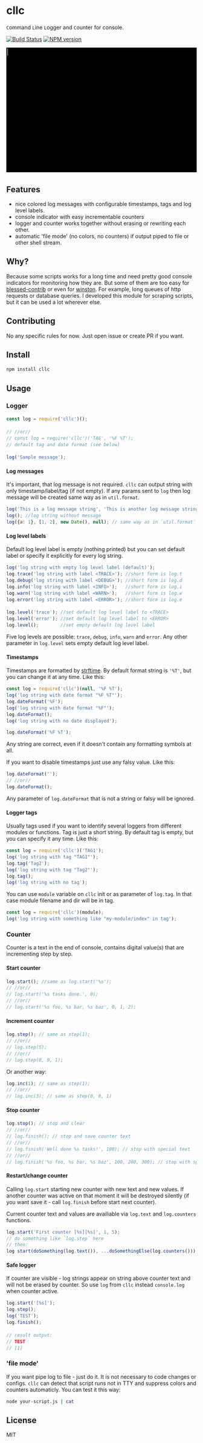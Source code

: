 # cllc

`C`ommand `L`ine `L`ogger and `C`ounter for console.

[![Build Status][travis-image]][travis-url]
[![NPM version][npm-image]][npm-url]

![](screencast.gif)

## Features

* nice colored log messages with configurable timestamps, tags and log level labels.
* console indicator with easy incrementable counters
* logger and counter works together without erasing or rewriting each other.
* automatic 'file mode' (no colors, no counters) if output piped to file or other shell stream.

## Why?

Because some scripts works for a long time and need pretty good console indicators for monitoring how they are. But some of them are too easy for [blessed-contrib](https://github.com/yaronn/blessed-contrib) or even for [winston](https://github.com/winstonjs/winston). For example, long queues of http requests or database queries. I developed this module for scraping scripts, but it can be used a lot wherever else.

## Contributing

No any specific rules for now. Just open issue or create PR if you want.

## Install

```bash
npm install cllc
```

## Usage

### Logger

```js
const log = require('cllc')();

// //or//
// const log = require('cllc')('TAG', '%F %T');
// default tag and date format (see below)

log('Sample message');
```

#### Log messages

It's important, that log message is not required. `cllc` can output string with only timestamp/label/tag (if not empty). If any params sent to `log` then log message will be created same way as in `util.format`.

```js
log('This is a log message string', 'This is another log message string');
log(); //log string without message
log({a: 1}, [1, 2], new Date(), null); // same way as in `util.format`
```

#### Log level labels

Default log level label is empty (nothing printed) but you can set default label or specify it explicitly for every log string.

```js
log('log string with empty log level label (default)');
log.trace('log string with label <TRACE>'); //short form is log.t
log.debug('log string with label <DEBUG>'); //short form is log.d
log.info('log string with label <INFO>');   //short form is log.i
log.warn('log string with label <WARN>');   //short form is log.w
log.error('log string with label <ERROR>'); //short form is log.e

log.level('trace'); //set default log level label to <TRACE>
log.level('error'); //set default log level label to <ERROR>
log.level();        //set empty default log level label
```

Five log levels are possible: `trace`, `debug`, `info`, `warn` and `error`. Any other parameter in `log.level` sets empty default log level label.

#### Timestamps

Timestamps are formatted by [strftime](https://github.com/samsonjs/strftime). By default format string is `'%T'`, but you can change it at any time. Like this:

```js
const log = require('cllc')(null, '%F %T');
log('log string with date format "%F %T"');
log.dateFormat('%F');
log('log string with date format "%F"');
log.dateFormat();
log('log string with no date displayed');
```

```js
log.dateFormat('%F %T');
```

Any string are correct, even if it doesn't contain any formatting symbols at all.

If you want to disable timestamps just use any falsy value.  Like this:

```js
log.dateFormat('');
// //or//
log.dateFormat();
```
Any parameter of `log.dateFormat` that is not a string or falsy  will be ignored.

#### Logger tags

Usually tags used if you want to identify several loggers from different modules or functions. Tag is just a short string. By default tag is empty, but you can specify it any time. Like this:

```js
const log = require('cllc')('TAG1');
log('log string with tag "TAG1"');
log.tag('Tag2');
log('log string with tag "Tag2"');
log.tag();
log('log string with no tag');
```

You can use `module` variable on `cllc` init or as parameter of `log.tag`. In that case module filename and dir will be in tag.

```js
const log = require('cllc')(module);
log('log string with something like "my-module/index" in tag');
```

### Counter

Counter is a text in the end of console, contains digital value(s) that are incrementing step by step.

#### Start counter

```js
log.start(); //same as log.start('%s');
// //or//
// log.start('%s tasks done.', 0);
// //or//
// log.start('%s foo, %s bar, %s baz', 0, 1, 2);
```

#### Increment counter

```js
log.step(); // same as step(1);
// //or//
// log.step(5);
// //or//
// log.step(0, 0, 1);
```

Or another way:

```js
log.inc(1); // same as step(1);
// //or//
// log.inc(3); // same as step(0, 0, 1)
```

#### Stop counter

```js
log.stop(); // stop and clear
// //or//
// log.finish(); // stop and save counter text
// //or//
// log.finish('Well done %s tasks!', 100); // stop with special text
// //or//
// log.finish('%s foo, %s bar, %s baz', 100, 200, 300); // stop with special text
```

#### Restart/change counter

Calling `log.start` starting new counter with new text and new values. If another counter was active on that moment it will be destroyed silently (if you want save it - call `log.finish` before start next counter).

Current counter text and values are availiable via `log.text` and `log.counters` functions.

```js
log.start('First counter [%s][%s]', 1, 5);
// do something like `log.step` here
// then:
log start(doSomething(log.text()), ...doSomethingElse(log.counters()));
```

#### Safe logger

If counter are visible - log strings appear on string above counter text and will not be erased by counter. So use `log` from `cllc` instead `console.log` when counter active.

```js
log.start('[%s]');
log.step();
log('TEST');
log.finish();

// result output:
// TEST
// [1]
```

### 'file mode'

If you want pipe log to file - just do it. It is not necessary to code changes or configs. `cllc` can detect that script runs not in TTY and suppress colors and counters automaticly. You can test it this way:

```bash
node your-script.js | cat
```

## License

MIT

[npm-url]: https://npmjs.org/package/cllc
[npm-image]: https://badge.fury.io/js/cllc.svg
[travis-url]: https://travis-ci.org/astur/cllc
[travis-image]: https://travis-ci.org/astur/cllc.svg?branch=master